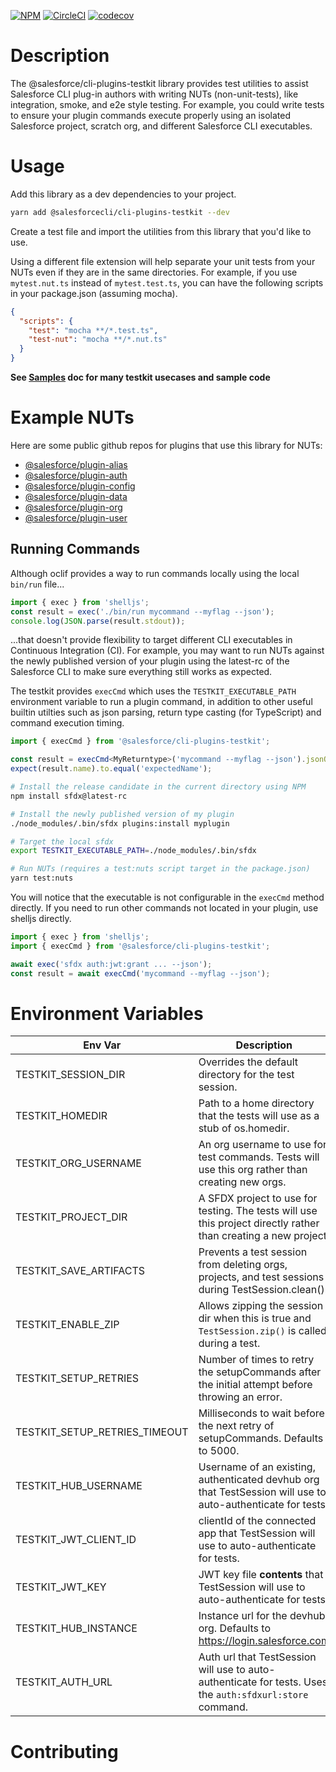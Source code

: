 [![NPM](https://img.shields.io/npm/v/@salesforce/cli-plugins-testkit.svg)](https://www.npmjs.com/package/@salesforce/cli-plugins-testkit)
[![CircleCI](https://circleci.com/gh/salesforcecli/cli-plugins-testkit.svg?style=svg&circle-token=2377ca31221869e9d13448313620486da80e595f)](https://circleci.com/gh/salesforcecli/cli-plugins-testkit)
[![codecov](https://codecov.io/gh/salesforcecli/cli-plugins-testkit/branch/main/graph/badge.svg)](https://codecov.io/gh/salesforcecli/cli-plugins-testkit)

# Description

The @salesforce/cli-plugins-testkit library provides test utilities to assist Salesforce CLI plug-in authors with writing NUTs (non-unit-tests), like integration, smoke, and e2e style testing. For example, you could write tests to ensure your plugin commands execute properly using an isolated Salesforce project, scratch org, and different Salesforce CLI executables.

# Usage

Add this library as a dev dependencies to your project.

```bash
yarn add @salesforcecli/cli-plugins-testkit --dev
```

Create a test file and import the utilities from this library that you'd like to use.

Using a different file extension will help separate your unit tests from your NUTs even if they are in the same directories. For example, if you use `mytest.nut.ts` instead of `mytest.test.ts`, you can have the following scripts in your package.json (assuming mocha).

```json
{
  "scripts": {
    "test": "mocha **/*.test.ts",
    "test-nut": "mocha **/*.nut.ts"
  }
}
```

**See [Samples](./SAMPLES.md) doc for many testkit usecases and sample code**

# Example NUTs

Here are some public github repos for plugins that use this library for NUTs:
- [@salesforce/plugin-alias](https://github.com/salesforcecli/plugin-alias/blob/main/test/commands/alias/set.nut.ts)
- [@salesforce/plugin-auth](https://github.com/salesforcecli/plugin-auth/blob/main/test/commands/auth/list.nut.ts)
- [@salesforce/plugin-config](https://github.com/salesforcecli/plugin-config/blob/main/test/commands/config/list.nut.ts)
- [@salesforce/plugin-data](https://github.com/salesforcecli/data/blob/main/packages/plugin-data/test/commands/force/data/tree/dataTree.nut.ts)
- [@salesforce/plugin-org](https://github.com/salesforcecli/plugin-org/blob/main/test/nut/commands/force/org/org.nut.ts)
- [@salesforce/plugin-user](https://github.com/salesforcecli/plugin-user/blob/main/test/allCommands.nut.ts)

## Running Commands

Although oclif provides a way to run commands locally using the local `bin/run` file...

```typescript
import { exec } from 'shelljs';
const result = exec('./bin/run mycommand --myflag --json');
console.log(JSON.parse(result.stdout));
```

...that doesn't provide flexibility to target different CLI executables in Continuous Integration (CI). For example, you may want to run NUTs against the newly published version of your plugin using the latest-rc of the Salesforce CLI to make sure everything still works as expected.

The testkit provides `execCmd` which uses the `TESTKIT_EXECUTABLE_PATH` environment variable to run a plugin command, in addition to other useful builtin utilties such as json parsing, return type casting (for TypeScript) and command execution timing.

```typescript
import { execCmd } from '@salesforce/cli-plugins-testkit';

const result = execCmd<MyReturntype>('mycommand --myflag --json').jsonOutput;
expect(result.name).to.equal('expectedName');
```

```bash
# Install the release candidate in the current directory using NPM
npm install sfdx@latest-rc

# Install the newly published version of my plugin
./node_modules/.bin/sfdx plugins:install myplugin

# Target the local sfdx
export TESTKIT_EXECUTABLE_PATH=./node_modules/.bin/sfdx

# Run NUTs (requires a test:nuts script target in the package.json)
yarn test:nuts
```

You will notice that the executable is not configurable in the `execCmd` method directly. If you need to run other commands not located in your plugin, use shelljs directly.

```typescript
import { exec } from 'shelljs';
import { execCmd } from '@salesforce/cli-plugins-testkit';

await exec('sfdx auth:jwt:grant ... --json');
const result = await execCmd('mycommand --myflag --json');
```

# Environment Variables

| Env Var                       | Description                                                                                                     |
| ----------------------------- | --------------------------------------------------------------------------------------------------------------- |
| TESTKIT_SESSION_DIR           | Overrides the default directory for the test session.                                                           |
| TESTKIT_HOMEDIR               | Path to a home directory that the tests will use as a stub of os.homedir.                                       |
| TESTKIT_ORG_USERNAME          | An org username to use for test commands. Tests will use this org rather than creating new orgs.                |
| TESTKIT_PROJECT_DIR           | A SFDX project to use for testing. The tests will use this project directly rather than creating a new project. |
| TESTKIT_SAVE_ARTIFACTS        | Prevents a test session from deleting orgs, projects, and test sessions during TestSession.clean().             |
| TESTKIT_ENABLE_ZIP            | Allows zipping the session dir when this is true and `TestSession.zip()` is called during a test.               |
| TESTKIT_SETUP_RETRIES         | Number of times to retry the setupCommands after the initial attempt before throwing an error.                  |
| TESTKIT_SETUP_RETRIES_TIMEOUT | Milliseconds to wait before the next retry of setupCommands. Defaults to 5000.                                  |
| TESTKIT_HUB_USERNAME          | Username of an existing, authenticated devhub org that TestSession will use to auto-authenticate for tests.     |
| TESTKIT_JWT_CLIENT_ID         | clientId of the connected app that TestSession will use to auto-authenticate for tests.                         |
| TESTKIT_JWT_KEY               | JWT key file **contents** that TestSession will use to auto-authenticate for tests.                             |
| TESTKIT_HUB_INSTANCE          | Instance url for the devhub org. Defaults to https://login.salesforce.com                                       |
| TESTKIT_AUTH_URL              | Auth url that TestSession will use to auto-authenticate for tests. Uses the `auth:sfdxurl:store` command.       |

# Contributing
